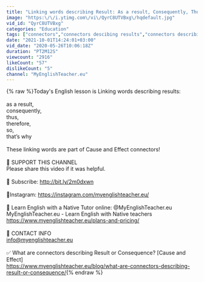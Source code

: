 ```yaml
---
title: "Linking words describing Result: As a result, Consequently, Thus, Therefore, So, That’s why"
image: "https:\/\/i.ytimg.com\/vi\/QyrC8UTVBxg\/hqdefault.jpg"
vid_id: "QyrC8UTVBxg"
categories: "Education"
tags: ["connectors","connectors descibing results","connectors describing result"]
date: "2021-10-01T14:24:01+03:00"
vid_date: "2020-05-26T10:06:18Z"
duration: "PT2M12S"
viewcount: "2916"
likeCount: "57"
dislikeCount: "5"
channel: "MyEnglishTeacher.eu"
---
```

{% raw %}Today's English lesson is Linking words describing results: <br /><br />as a result, <br />consequently, <br />thus, <br />therefore, <br />so, <br />that’s why<br /><br />These linking words are part of Cause and Effect connectors!<br /><br />💚 SUPPORT THIS CHANNEL<br />Please share this video if it was helpful. <br /><br />🔔 Subscribe: <a rel="nofollow" target="blank" href="http://bit.ly/2m0dxwn">http://bit.ly/2m0dxwn</a><br /><br />💟Instagram: <a rel="nofollow" target="blank" href="https://instagram.com/myenglishteacher.eu/">https://instagram.com/myenglishteacher.eu/</a><br /><br />🚀 Learn English with a Native Tutor online:  @MyEnglishTeacher.eu  <br />MyEnglishTeacher.eu - Learn English with Native teachers<br /><a rel="nofollow" target="blank" href="https://www.myenglishteacher.eu/plans-and-pricing/">https://www.myenglishteacher.eu/plans-and-pricing/</a><br /><br />📧 CONTACT INFO<br />info@myenglishteacher.eu<br /><br /> ✅ What are connectors describing Result or Consequence? [Cause and Effect]<br /><a rel="nofollow" target="blank" href="https://www.myenglishteacher.eu/blog/what-are-connectors-describing-result-or-consequence/">https://www.myenglishteacher.eu/blog/what-are-connectors-describing-result-or-consequence/</a>{% endraw %}
